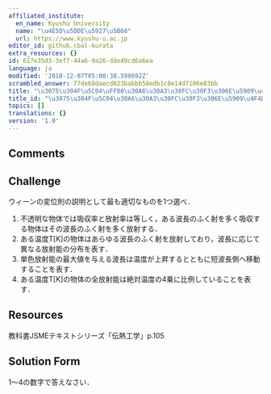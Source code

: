 ```yaml
---
affiliated_institute:
  en_name: Kyushu University
  name: "\u4E5D\u5DDE\u5927\u5B66"
  url: https://www.kyushu-u.ac.jp
editor_id: github.cbal-kurata
extra_resources: {}
id: 617e35d3-3ef7-44a6-9a26-dde49cd6a6ea
language: ja
modified: '2018-12-07T05:00:38.598692Z'
scrambled_answer: 77de68daecd823babbb58edb1c8e14d7106e83bb
title: "\u3075\u304F\u5C04\uFF08\u30A6\u30A3\u30FC\u30F3\u306E\u5909\u4F4D\u5247\uFF09"
title_id: "\u3075\u304F\u5C04\u30A6\u30A3\u30FC\u30F3\u306E\u5909\u4F4D\u5247"
topics: []
translations: {}
version: '1.0'
---
```


## Comments



## Challenge
ウィーンの変位則の説明として最も適切なものを1つ選べ．
1. 不透明な物体では吸収率と放射率は等しく，ある波長のふく射を多く吸収する物体はその波長のふく射を多く放射する．
2. ある温度T[K]の物体はあらゆる波長のふく射を放射しており，波長に応じて異なる放射能の分布を表す．
3. 単色放射能の最大値を与える波長は温度が上昇するとともに短波長側へ移動することを表す．
4. ある温度T[K]の物体の全放射能は絶対温度の4乗に比例していることを表す．



## Resources
教科書JSMEテキストシリーズ「伝熱工学」p.105


## Solution Form
1〜4の数字で答えなさい．



